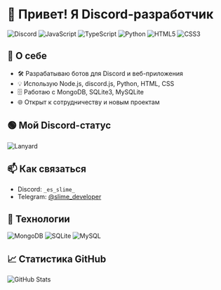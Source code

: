 # 👋 Привет! Я Discord-разработчик

![Discord](https://img.shields.io/badge/Discord-7289DA?style=for-the-badge&logo=discord&logoColor=white)
![JavaScript](https://img.shields.io/badge/JavaScript-F7DF1E?style=for-the-badge&logo=javascript&logoColor=black)
![TypeScript](https://img.shields.io/badge/TypeScript-3178C6?style=for-the-badge&logo=typescript&logoColor=white)
![Python](https://img.shields.io/badge/Python-3776AB?style=for-the-badge&logo=python&logoColor=white)
![HTML5](https://img.shields.io/badge/HTML5-E34F26?style=for-the-badge&logo=html5&logoColor=white)
![CSS3](https://img.shields.io/badge/CSS3-1572B6?style=for-the-badge&logo=css3&logoColor=white)

## 🚀 О себе
- 🛠️ Разрабатываю ботов для Discord и веб-приложения
- 💡 Использую Node.js, discord.js, Python, HTML, CSS
- 🗄️ Работаю с MongoDB, SQLite3, MySQLite
- 🌐 Открыт к сотрудничеству и новым проектам

## 🟢 Мой Discord-статус

![Lanyard](https://lanyard.cnrad.dev/api/819547571265470505)

## 📫 Как связаться
- Discord: `_es_slime_`
- Telegram: [@slime_developer](https://t.me/slime_developer)

## 🧰 Технологии
![MongoDB](https://img.shields.io/badge/MongoDB-47A248?style=for-the-badge&logo=mongodb&logoColor=white)
![SQLite](https://img.shields.io/badge/SQLite-003B57?style=for-the-badge&logo=sqlite&logoColor=white)
![MySQL](https://img.shields.io/badge/MySQL-4479A1?style=for-the-badge&logo=mysql&logoColor=white)

## 📈 Статистика GitHub
![GitHub Stats](https://github-readme-stats.vercel.app/api?username=vodkadev-ru&show_icons=true&theme=tokyonight)
